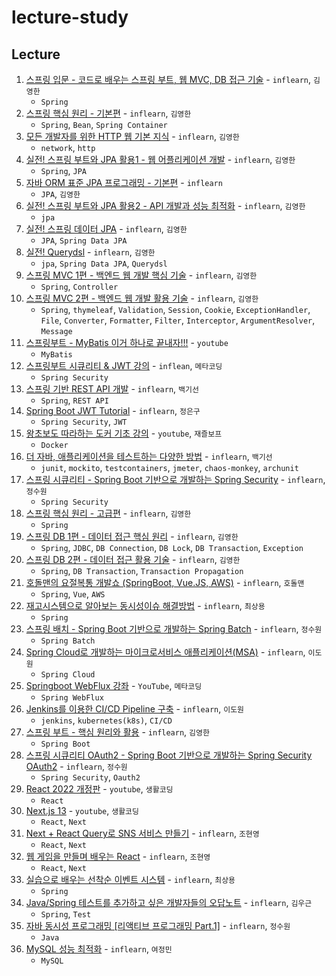# lecture-study

## Lecture

1. [스프링 입문 - 코드로 배우는 스프링 부트, 웹 MVC, DB 접근 기술](./1) - `inflearn`, `김영한`
   - `Spring`
2. [스프링 핵심 원리 - 기본편](./2) - `inflearn`, `김영한`
   - `Spring`, `Bean`, `Spring Container`
3. [모든 개발자를 위한 HTTP 웹 기본 지식](./3) - `inflearn`, `김영한`
   - `network`, `http`
4. [실전! 스프링 부트와 JPA 활용1 - 웹 어플리케이션 개발](./4) - `inflearn`, `김영한`
   - `Spring`, `JPA`
5. [자바 ORM 표준 JPA 프로그래밍 - 기본편](./5) - `inflearn`
   - `JPA`, `김영한`
6. [실전! 스프링 부트와 JPA 활용2 - API 개발과 성능 최적화](./6) - `inflearn`, `김영한`
   - `jpa`
7. [실전! 스프링 데이터 JPA](./7) - `inflearn`, `김영한`
   - `JPA`, `Spring Data JPA`
8. [실전! Querydsl](./8) - `inflearn`, `김영한`
   - `jpa`, `Spring Data JPA`, `Querydsl`
9. [스프링 MVC 1편 - 백엔드 웹 개발 핵심 기술](./9) - `inflearn`, `김영한`
    - `Spring`, `Controller`
10. [스프링 MVC 2편 - 백엔드 웹 개발 활용 기술](./10) - `inflearn`, `김영한`
    - `Spring`, `thymeleaf`, `Validation`, `Session`, `Cookie`, `ExceptionHandler`, `File`, `Converter`, `Formatter`, `Filter`, `Interceptor`, `ArgumentResolver`, `Message`
11. [스프링부트 - MyBatis 이거 하나로 끝내자!!!](./11) - `youtube`
    - `MyBatis`
12. [스프링부트 시큐리티 & JWT 강의](./12) - `inflean`, `메타코딩`
    - `Spring Security`
13. [스프링 기반 REST API 개발](./13) - `inflearn`, `백기선`
    - `Spring`, `REST API`
14. [Spring Boot JWT Tutorial](./14) - `inflearn`, `정은구`
    - `Spring Security`, `JWT`
15. [왕초보도 따라하는 도커 기초 강의](./15) - `youtube`, `재즐보프`
    - `Docker`
16. [더 자바, 애플리케이션을 테스트하는 다양한 방법](./16) - `inflearn`, `백기선`
    - `junit`, `mockito`, `testcontainers`, `jmeter`, `chaos-monkey`, `archunit`
17. [스프링 시큐리티 - Spring Boot 기반으로 개발하는 Spring Security](./17) - `inflearn`, `정수원`
    - `Spring Security`
18. [스프링 핵심 원리 - 고급편](./18) - `inflearn`, `김영한`
    - `Spring`
19. [스프링 DB 1편 - 데이터 접근 핵심 원리](./19) - `inflearn`, `김영한`
    - `Spring`, `JDBC`, `DB Connection`, `DB Lock`, `DB Transaction`, `Exception`
20. [스프링 DB 2편 - 데이터 접근 활용 기술](./20) - `inflearn`, `김영한`
    - `Spring`, `DB Transaction`, `Transaction Propagation`
21. [호돌맨의 요절복통 개발쇼 (SpringBoot, Vue.JS, AWS)](./21) - `inflearn`, `호돌맨`
    - `Spring`, `Vue`, `AWS`
22. [재고시스템으로 알아보는 동시성이슈 해결방법](./22) - `inflearn`, `최상용`
    - `Spring`
23. [스프링 배치 - Spring Boot 기반으로 개발하는 Spring Batch](./23) - `inflearn`, `정수원`
    - `Spring Batch`
24. [Spring Cloud로 개발하는 마이크로서비스 애플리케이션(MSA)](./24) - `inflearn`, `이도원`
    - `Spring Cloud`
25. [Springboot WebFlux 강좌](./25) - `YouTube`, `메타코딩`
    - `Spring WebFlux`
26. [Jenkins를 이용한 CI/CD Pipeline 구축](./26) - `inflearn`, `이도원`
    - `jenkins`, `kubernetes(k8s)`, `CI/CD`
27. [스프링 부트 - 핵심 원리와 활용](./27) - `inflearn`, `김영한`
    - `Spring Boot`
28. [스프링 시큐리티 OAuth2 - Spring Boot 기반으로 개발하는 Spring Security OAuth2](./28) - `inflearn`, `정수원`
    - `Spring Security`, `Oauth2`
29. [React 2022 개정판](./29) - `youtube`, `생활코딩`
    - `React`
30. [Next.js 13](./30) - `youtube`, `생활코딩`
    - `React`, `Next`
31. [Next + React Query로 SNS 서비스 만들기](./31) - `inflearn`, `조현영`
    - `React`, `Next`
32. [웹 게임을 만들며 배우는 React](./32) - `inflearn`, `조현영`
    - `React`, `Next`
33. [실습으로 배우는 선착순 이벤트 시스템](./33) - `inflearn`, `최상용`
    - `Spring`
34. [Java/Spring 테스트를 추가하고 싶은 개발자들의 오답노트](./34) - `inflearn`, `김우근`
    - `Spring`, `Test`
35. [자바 동시성 프로그래밍 [리액티브 프로그래밍 Part.1]](./35) - `inflearn`, `정수원`
    - `Java`
36. [MySQL 성능 최적화](./36) - `inflearn`, `여정민`
    - `MySQL`
